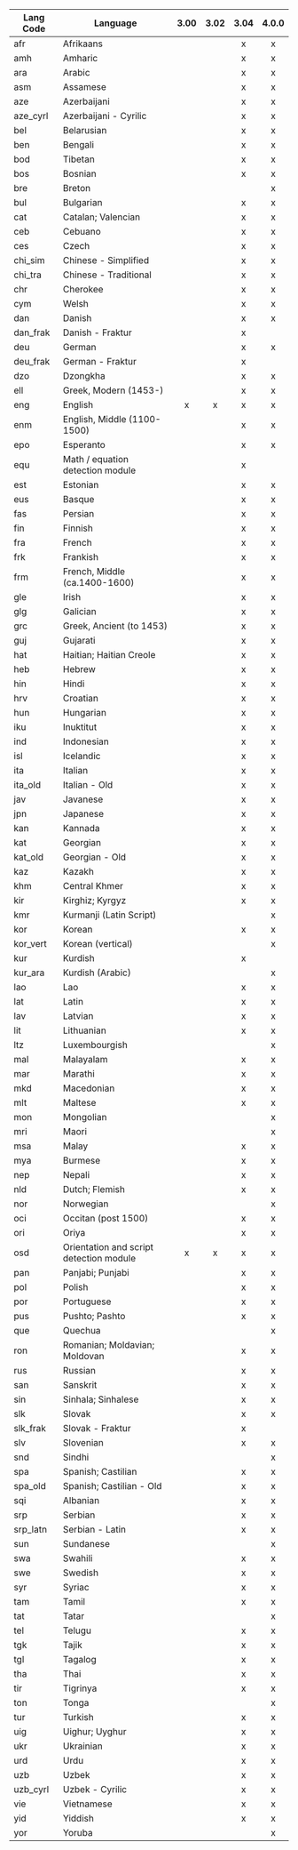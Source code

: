 |Lang Code|Language|3.00|3.02|3.04|4.0.0|
|---|---|:---:|:---:|:---:|:---:|
|afr|Afrikaans||  | x | x |
|amh|Amharic||  | x | x |
|ara|Arabic||  | x | x |
|asm|Assamese||  | x | x |
|aze|Azerbaijani||  | x | x |
|aze_cyrl|Azerbaijani - Cyrilic||  | x | x |
|bel|Belarusian||  | x | x |
|ben|Bengali||  | x | x |
|bod|Tibetan||  | x | x |
|bos|Bosnian||  | x | x |
|bre|Breton||  |  | x |
|bul|Bulgarian||  | x | x |
|cat|Catalan; Valencian||  | x | x |
|ceb|Cebuano||  | x | x |
|ces|Czech||  | x | x |
|chi_sim|Chinese - Simplified||  | x | x |
|chi_tra|Chinese - Traditional||  | x | x |
|chr|Cherokee||  | x | x |
|cym|Welsh||  | x | x |
|dan|Danish||  | x | x |
| dan_frak |Danish - Fraktur||  | x |  |                                             
|deu|German||  | x | x |
| deu_frak |German - Fraktur||  | x |  |
|dzo|Dzongkha||  | x | x |
|ell|Greek, Modern (1453-)||  | x | x |
|eng|English|x| x | x | x |
|enm|English, Middle (1100-1500)||  | x | x |
|epo|Esperanto||  | x | x |
|equ|Math / equation detection module||  | x |  |
|est|Estonian||  | x | x |
|eus|Basque||  | x | x |
|fas|Persian||  | x | x |
|fin|Finnish||  | x | x |
|fra|French||  | x | x |
|frk|Frankish||  | x | x |
|frm|French, Middle (ca.1400-1600)||  | x | x | 
|gle|Irish||  | x | x |
|glg|Galician||  | x | x |
|grc|Greek, Ancient (to 1453)||  | x | x |
|guj|Gujarati||  | x | x |
|hat|Haitian; Haitian Creole||  | x | x |
|heb|Hebrew||  | x | x |
|hin|Hindi||  | x | x |
|hrv|Croatian||  | x | x |
|hun|Hungarian||  | x | x |
|iku|Inuktitut||  | x | x |
|ind|Indonesian||  | x | x |
|isl|Icelandic||  | x | x |
|ita|Italian||  | x | x |
|ita_old|Italian - Old||  | x | x |
|jav|Javanese||  | x | x |
|jpn|Japanese||  | x | x |
|kan|Kannada||  | x | x |
|kat|Georgian||  | x | x |
|kat_old|Georgian - Old||  | x | x |
|kaz|Kazakh||  | x | x |
|khm|Central Khmer||  | x | x |
|kir|Kirghiz; Kyrgyz||  | x | x |
|kmr|Kurmanji (Latin Script)||  |  | x |
|kor|Korean||  | x | x |
|kor_vert|Korean (vertical)||  |  | x |
|kur|Kurdish||  | x |  |
|kur_ara|Kurdish (Arabic)||  |  | x |
|lao|Lao||  | x | x |
|lat|Latin||  | x | x |
|lav|Latvian||  | x | x |
|lit|Lithuanian||  | x | x |
|ltz|Luxembourgish||  |  | x |
|mal|Malayalam||  | x | x |
|mar|Marathi||  | x | x |
|mkd|Macedonian||  | x | x |
|mlt|Maltese||  | x | x |
|mon|Mongolian||  |  | x |
|mri|Maori||  |  | x |
|msa|Malay||  | x | x |
|mya|Burmese||  | x | x |
|nep|Nepali||  | x | x |
|nld|Dutch; Flemish||  | x | x |
|nor|Norwegian||  |  | x |
|oci|Occitan (post 1500)||  | x | x |
|ori|Oriya||  | x | x |
|osd|Orientation and script detection module|x| x | x | x |
|pan|Panjabi; Punjabi||  | x | x |
|pol|Polish||  | x | x |
|por|Portuguese||  | x | x |
|pus|Pushto; Pashto||  | x | x |
|que|Quechua||  |  | x |
|ron|Romanian; Moldavian; Moldovan||  | x | x |
|rus|Russian||  | x | x |
|san|Sanskrit||  | x | x |
|sin|Sinhala; Sinhalese||  | x | x |
|slk|Slovak||  | x | x |
| slk_frak |Slovak - Fraktur||  | x | |                               
|slv|Slovenian||  | x | x |
|snd|Sindhi||  |  | x |
|spa|Spanish; Castilian||  | x | x |
|spa_old|Spanish; Castilian - Old||  | x | x |
|sqi|Albanian||  | x | x |
|srp|Serbian||  | x | x |
|srp_latn|Serbian - Latin||  | x | x |
|sun|Sundanese||  |  | x |
|swa|Swahili||  | x | x |
|swe|Swedish||  | x | x |
|syr|Syriac||  | x | x |
|tam|Tamil||  | x | x |
|tat|Tatar||  |  | x |
|tel|Telugu||  | x | x |
|tgk|Tajik||  | x | x |
|tgl|Tagalog||  | x | x |
|tha|Thai||  | x | x |
|tir|Tigrinya||  | x | x |
|ton|Tonga||  |  | x |
|tur|Turkish||  | x | x |
|uig|Uighur; Uyghur||  | x | x |
|ukr|Ukrainian||  | x | x |
|urd|Urdu||  | x | x |
|uzb|Uzbek||  | x | x |
|uzb_cyrl|Uzbek - Cyrilic||  | x | x |
|vie|Vietnamese||  | x | x |
|yid|Yiddish||  | x | x |
|yor|Yoruba||  |  | x |
